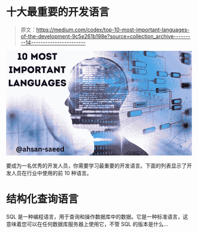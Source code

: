 # 十大最重要的开发语言

> 原文：<https://medium.com/codex/top-10-most-important-languages-of-the-development-9c5e261b198e?source=collection_archive---------14----------------------->

![](img/dbff06096e11ad6a5ffc09a2ed2ac261.png)

要成为一名优秀的开发人员，你需要学习最重要的开发语言。下面的列表显示了开发人员在行业中使用的前 10 种语言。

# 结构化查询语言

SQL 是一种编程语言，用于查询和操作数据库中的数据。它是一种标准语言，这意味着您可以在任何数据库服务器上使用它，不管 SQL 的版本是什么…
